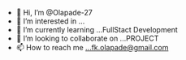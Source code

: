 - 👋 Hi, I’m @Olapade-27
- 👀 I’m interested in ...
- 🌱 I’m currently learning ...FullStact Development
- 💞️ I’m looking to collaborate on ...PROJECT
- 📫 How to reach me ...fk.olapade@gmail.com

<!---
Olapade-27/Olapade-27 is a ✨ special ✨ repository because its `README.md` (this file) appears on your GitHub profile.
You can click the Preview link to take a look at your changes.
--->
